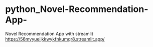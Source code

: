 # python_Novel-Recommendation-App-
Novel Recommendation App with streamlit
https://56mvyueijkkwykfnkumqr8.streamlit.app/
